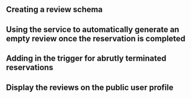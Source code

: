 ## Creating a review schema

## Using the service to automatically generate an empty review once the reservation is completed

## Adding in the trigger for abrutly terminated reservations

## Display the reviews on the public user profile